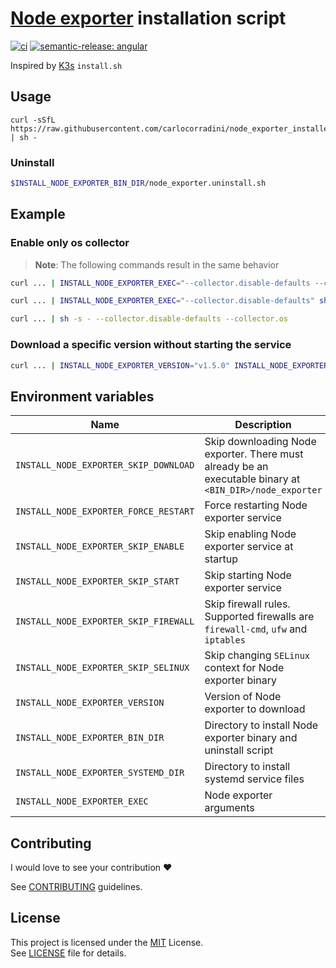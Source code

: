 # [Node exporter](https://github.com/prometheus/node_exporter) installation script

[![ci](https://github.com/carlocorradini/node_exporter_installer/actions/workflows/ci.yml/badge.svg)](https://github.com/carlocorradini/node_exporter_installer/actions/workflows/ci.yml)
[![semantic-release: angular](https://img.shields.io/badge/semantic--release-angular-e10079?logo=semantic-release)](https://github.com/semantic-release/semantic-release)

Inspired by [K3s](https://github.com/k3s-io/k3s) `install.sh`

## Usage

```console
curl -sSfL https://raw.githubusercontent.com/carlocorradini/node_exporter_installer/main/install.sh | sh -
```

### Uninstall

```sh
$INSTALL_NODE_EXPORTER_BIN_DIR/node_exporter.uninstall.sh
```

## Example

### Enable only os collector

> **Note**: The following commands result in the same behavior

```sh
curl ... | INSTALL_NODE_EXPORTER_EXEC="--collector.disable-defaults --collector.os" sh -s -
```

```sh
curl ... | INSTALL_NODE_EXPORTER_EXEC="--collector.disable-defaults" sh -s - --collector.os
```

```sh
curl ... | sh -s - --collector.disable-defaults --collector.os
```

### Download a specific version without starting the service

```sh
curl ... | INSTALL_NODE_EXPORTER_VERSION="v1.5.0" INSTALL_NODE_EXPORTER_SKIP_START="true" sh -
```

## Environment variables

| **Name**                              | **Description**                                                                                         | **Default**                    |
| ------------------------------------- | ------------------------------------------------------------------------------------------------------- | ------------------------------ |
| `INSTALL_NODE_EXPORTER_SKIP_DOWNLOAD` | Skip downloading Node exporter. There must already be an executable binary at `<BIN_DIR>/node_exporter` | `false`                        |
| `INSTALL_NODE_EXPORTER_FORCE_RESTART` | Force restarting Node exporter service                                                                  | `false`                        |
| `INSTALL_NODE_EXPORTER_SKIP_ENABLE`   | Skip enabling Node exporter service at startup                                                          | `false`                        |
| `INSTALL_NODE_EXPORTER_SKIP_START`    | Skip starting Node exporter service                                                                     | `false`                        |
| `INSTALL_NODE_EXPORTER_SKIP_FIREWALL` | Skip firewall rules. Supported firewalls are `firewall-cmd`, `ufw` and `iptables`                       | `false`                        |
| `INSTALL_NODE_EXPORTER_SKIP_SELINUX`  | Skip changing `SELinux` context for Node exporter binary                                                | `false`                        |
| `INSTALL_NODE_EXPORTER_VERSION`       | Version of Node exporter to download                                                                    | `latest`                       |
| `INSTALL_NODE_EXPORTER_BIN_DIR`       | Directory to install Node exporter binary and uninstall script                                          | `/usr/local/bin` or `/opt/bin` |
| `INSTALL_NODE_EXPORTER_SYSTEMD_DIR`   | Directory to install systemd service files                                                              | `/etc/systemd/system`          |
| `INSTALL_NODE_EXPORTER_EXEC`          | Node exporter arguments                                                                                 |

## Contributing

I would love to see your contribution :heart:

See [CONTRIBUTING](./CONTRIBUTING.md) guidelines.

## License

This project is licensed under the [MIT](https://opensource.org/licenses/MIT) License. \
See [LICENSE](./LICENSE) file for details.
